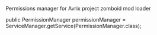 Permissions manager for Avrix project zomboid mod loader

public PermissionManager permissionManager = ServiceManager.getService(PermissionManager.class);

